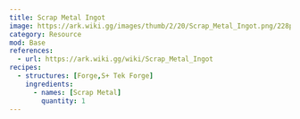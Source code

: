 ```yaml
---
title: Scrap Metal Ingot
image: https://ark.wiki.gg/images/thumb/2/20/Scrap_Metal_Ingot.png/228px-Scrap_Metal_Ingot.png
category: Resource
mod: Base
references:
  - url: https://ark.wiki.gg/wiki/Scrap_Metal_Ingot
recipes: 
  - structures: [Forge,S+ Tek Forge]
    ingredients: 
      - names: [Scrap Metal]
        quantity: 1
---
```

